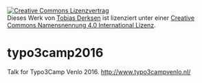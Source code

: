 <a rel="license" href="http://creativecommons.org/licenses/by/4.0/"><img alt="Creative Commons Lizenzvertrag" style="border-width:0" src="https://i.creativecommons.org/l/by/4.0/88x31.png" /></a><br />Dieses <span xmlns:dct="http://purl.org/dc/terms/" href="http://purl.org/dc/dcmitype/Text" rel="dct:type">Werk</span> von <a xmlns:cc="http://creativecommons.org/ns#" href="https://github.com/lukeelten/typo3camp2016" property="cc:attributionName" rel="cc:attributionURL">Tobias Derksen</a> ist lizenziert unter einer <a rel="license" href="http://creativecommons.org/licenses/by/4.0/">Creative Commons Namensnennung 4.0 International Lizenz</a>.

# typo3camp2016
Talk for Typo3Camp Venlo 2016. http://www.typo3campvenlo.nl/ 
